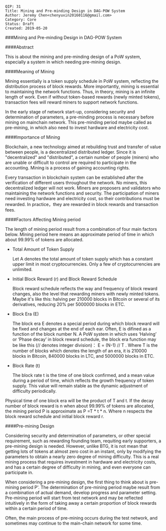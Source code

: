     QIP: 31
    Title: Mining and Pre-minding Design in DAG-POW System
    Author: Jeremy Chen<chenyuxin20160116@gmail.com>
    Category: Core
    Status: Draft
    Created: 2019-05-20

###Mining and Pre-minding Design in DAG-POW System

####Abstract

This is about the mining and pre-minding design of a PoW system, especially a system in which needing pre-mining design.

####Meaning of Mining

Mining essentially is a token supply schedule in PoW system, reflecting the distribution process of block rewards. More importantly, mining is essential to maintaining the network functions. Thus, in theory, mining is an infinite length of work. Even if without token-based rewards (newly minted tokens), transaction fees will reward miners to support network functions.

In the early stage of network start-up, considering security and determination of parameters, a pre-minding process is necessary before mining on mainchain network. This pre-minding period maybe called as pre-mining, in which also need to invest hardware and electricity cost.

####Importance of Mining

Blockchain, a new technology aimed at rebuilding trust and transfer of value between people, is a decentralized distributed ledger. Since it is "decentralized" and "distributed", a certain number of people (miners) who are unable or difficult to control are required to participate in the accounting. Mining is a process of gaining accounting rights.

Every transaction in blockchain system can be established after the verification of different users throughout the network. No miners, this decentralized ledger will not work. Miners are proposers and validators who maintaining the network functions and security. The participation of miners need investing hardware and electricity cost, so their contributions must be rewarded. In practice，they are rewarded in block rewards and transaction fees.

####Factors Affecting Mining period

The length of mining period result from a combination of four main factors below. Mining period here means an approximate period of time in which about 99.99% of tokens are allocated.

* Total Amount of Token Supply
 
  Let A denotes the total amount of token supply which has a constant upper limit in most cryptocurrencies. Only a few of cryptocurrencies are unlimited.

* Initial Block Reward (r) and Block Reward Schedule

  Block reward schedule reflects the way and frequency of block reward changes, also the level that rewarding miners with newly minted tokens. Maybe it's like this: halving per 210000 blocks in Bitcoin or several of its derivatives, reducing 20% per 5000000 blocks in ETC.

* Block Era (E)

  The block era E denotes a special period during which block reward will be fixed and changes at the end of each ear. Often, E is difined as a function of the block number N. A PoW system in which uses ‘Halving’ or ‘Phase decay’ in block reward schedule, the block era function may be like this (// denotes integer division)： E = (N-1) // T . Where T is the number of blocks which denotes the length of an era, it is 210000 blocks in Bitcoin, 840000 blocks in LTC, and 5000000 blocks in ETC.

* Block Rate (t)

  The block rate t is the time of one block confirmed, and a mean value during a period of time, which reflects the growth frequency of token supply. This value will remain stable as the dynamic adjustment of difficulty periodically.

Physical time of one block era will be the product of T and t. If the decay number of block reward is n when about 99.99% of tokens are allocated, the mining period P is approximate as P =T * t * n. Where n respects the block reward schedule and initial block reward r.

####Pre-mining Design

Considering security and determination of parameters, or other special requirement, such as rewarding founding team, requiting early supporters, a pre-mining design is needed. However, unlike BTG, it is not mean that getting lots of tokens at almost zero cost in an instant, only by modifying the parameters to obtain a nearly zero degree of mining difficulty. This is a real mining process that requires investment in hardware and electricity costs, and has a certain degree of difficulty in mining, and even everyone can participate in.

When considering a pre-mining design, the first thing to think about is pre-mining period P'. The determination of pre-mining period maybe result from a combination of actual demand, develop progress and parameter setting. Pre-mining period will start from test network and may be reflected intuitively in the form of taking away a certain proportion of block rewards within a certain period of time.

Often, the main process of pre-mining occurs during the test network, and sometimes may continue to the main-chain network for some time.